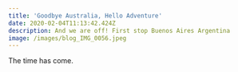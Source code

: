 ```yaml
---
title: 'Goodbye Australia, Hello Adventure'
date: 2020-02-04T11:13:42.424Z
description: And we are off! First stop Buenos Aires Argentina
image: /images/blog_IMG_0056.jpeg
---
```

The time has come.
